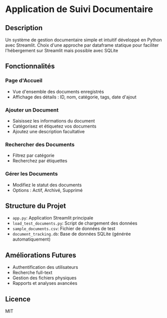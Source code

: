# Application de Suivi Documentaire

## Description
Un système de gestion documentaire simple et intuitif développé en Python avec Streamlit.
Choix d'une approche par dataframe statique pour faciliter l'hébergement sur Streamlit mais possible avec SQLite

## Fonctionnalités

### Page d'Accueil
- Vue d'ensemble des documents enregistrés
- Affichage des détails : ID, nom, catégorie, tags, date d'ajout

### Ajouter un Document
- Saisissez les informations du document
- Catégorisez et étiquetez vos documents
- Ajoutez une description facultative

### Rechercher des Documents
- Filtrez par catégorie
- Recherchez par étiquettes

### Gérer les Documents
- Modifiez le statut des documents
- Options : Actif, Archivé, Supprimé

## Structure du Projet
- `app.py`: Application Streamlit principale
- `load_test_documents.py`: Script de chargement des données
- `sample_documents.csv`: Fichier de données de test
- `document_tracking.db`: Base de données SQLite (générée automatiquement)

## Améliorations Futures
- Authentification des utilisateurs
- Recherche full-text
- Gestion des fichiers physiques
- Rapports et analyses avancées

## Licence
 MIT
